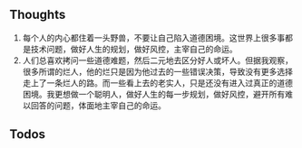 ## Thoughts
1. 每个人的内心都住着一头野兽，不要让自己陷入道德困境。这世界上很多事都是技术问题，做好人生的规划，做好风控，主宰自己的命运。
2. 人们总喜欢拷问一些道德难题，然后二元地去区分好人或坏人。但据我观察，很多所谓的烂人，他的烂只是因为他过去的一些错误决策，导致没有更多选择走上了一条烂人的路。而一些看上去的老实人，只是还没有进入过真正的道德困境。我更想做一个聪明人，做好人生的每一步规划，做好风控，避开所有难以回答的问题，体面地主宰自己的命运。
## Todos
